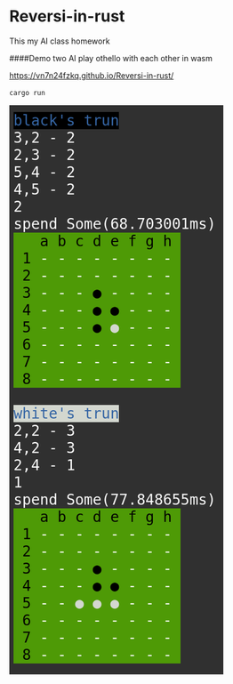 # Reversi-in-rust

This my AI class homework

####Demo two AI play othello with each other in wasm

https://vn7n24fzkq.github.io/Reversi-in-rust/

```sh
cargo run
```

![](res/demo.png?raw=true "Demo")

